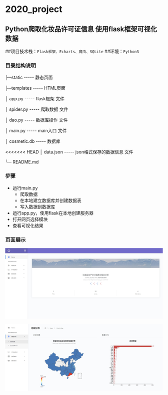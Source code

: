 # 2020_project
## Python爬取化妆品许可证信息 使用flask框架可视化数据

##项目技术栈：`Flask框架、Echarts、爬虫、SQLite`
##环境：`Python3`

### 目录结构说明

├─static				    ----- 静态页面

├─templates				  ----- HTML页面

│  app.py				----- flask框架 文件

│  spider.py			----- 爬取数据 文件

│  dao.py				----- 数据库操作 文件

│  main.py				----- main入口 文件

│  cosmetic.db				----- 数据库

<<<<<<< HEAD
│  data.json				----- json格式保存的数据信息 文件

└─  README.md

### 步骤
- 运行main.py
  - 爬取数据
  - 在本地建立数据库并创建数据表
  - 写入数据到数据库
- 运行app.py，使用flask在本地创建服务器
- 打开网页选择模块
- 查看可视化结果

### 页面展示
![主界面Home](./static/assets/img/主界面Home.jpg)

![地域分布-企业位置](./static/assets/img/地域分布-企业位置.jpg)
